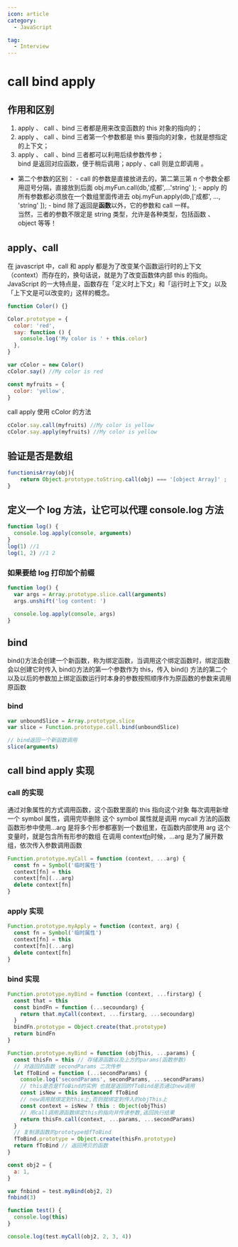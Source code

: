 ```yaml
---
icon: article
category:
  - JavaScript

tag:
  - Interview
---
```


# call bind apply

## 作用和区别

1. apply 、 call 、bind 三者都是用来改变函数的 this 对象的指向的；
2. apply 、 call 、bind 三者第一个参数都是 this 要指向的对象，也就是想指定的上下文；
3. apply 、 call 、bind 三者都可以利用后续参数传参；  
   bind 是返回对应函数，便于稍后调用；apply 、call 则是立即调用 。

- 第二个参数的区别： - call 的参数是直接放进去的，第二第三第 n 个参数全都用逗号分隔，直接放到后面 obj.myFun.call(db,'成都',...'string' ); - apply 的所有参数都必须放在一个数组里面传进去 obj.myFun.apply(db,['成都', ..., 'string' ]); - bind 除了返回是**函数**以外，它的参数和 call 一样。  
  当然，三者的参数不限定是 string 类型，允许是各种类型，包括函数 、 object 等等！

## apply、call

在 javascript 中，call 和 apply 都是为了改变某个函数运行时的上下文（context）而存在的，换句话说，就是为了改变函数体内部 this 的指向。
JavaScript 的一大特点是，函数存在「定义时上下文」和「运行时上下文」以及「上下文是可以改变的」这样的概念。

```javascript
function Color() {}

Color.prototype = {
  color: 'red',
  say: function () {
    console.log('My color is ' + this.color)
  },
}

var cColor = new Color()
cColor.say() //My color is red

const myfruits = {
  color: 'yellow',
}
```

call apply 使用 cColor 的方法

```javascript
cColor.say.call(myfruits) //My color is yellow
cColor.say.apply(myfruits) //My color is yellow
```

## 验证是否是数组

```javascript
functionisArray(obj){
    return Object.prototype.toString.call(obj) === '[object Array]' ;
}
```

## 定义一个 log 方法，让它可以代理 console.log 方法

```javascript
function log() {
  console.log.apply(console, arguments)
}
log(1) //1
log(1, 2) //1 2
```

### 如果要给 log 打印加个前缀

```javascript
function log() {
  var args = Array.prototype.slice.call(arguments)
  args.unshift('log content: ')

  console.log.apply(console, args)
}
```

## bind

bind()方法会创建一个新函数，称为绑定函数，当调用这个绑定函数时，绑定函数会以创建它时传入 bind()方法的第一个参数作为 this，传入 bind() 方法的第二个以及以后的参数加上绑定函数运行时本身的参数按照顺序作为原函数的参数来调用原函数

### bind

```javascript
var unboundSlice = Array.prototype.slice
var slice = Function.prototype.call.bind(unboundSlice)

// bind返回一个新函数调用
slice(arguments)
```

## call bind apply 实现

### call 的实现

通过对象属性的方式调用函数，这个函数里面的 this 指向这个对象
每次调用新增一个 symbol 属性，调用完毕删除
这个 symbol 属性就是调用 mycall 方法的函数
函数形参中使用...arg 是将多个形参都塞到一个数组里，在函数内部使用 arg 这个变量时，就是包含所有形参的数组
在调用 context[fn](...arg)时候，...arg 是为了展开数组，依次传入参数调用函数

```javascript
Function.prototype.myCall = function (context, ...arg) {
  const fn = Symbol('临时属性')
  context[fn] = this
  context[fn](...arg)
  delete context[fn]
}
```

### apply 实现

```javascript
Function.prototype.myApply = function (context, arg) {
  const fn = Symbol('临时属性')
  context[fn] = this
  context[fn](...arg)
  delete context[fn]
}
```

### bind 实现

```javascript
Function.prototype.myBind = function (context, ...firstarg) {
  const that = this
  const bindFn = function (...secoundarg) {
    return that.myCall(context, ...firstarg, ...secoundarg)
  }
  bindFn.prototype = Object.create(that.prototype)
  return bindFn
}

Function.prototype.myBind = function (objThis, ...params) {
  const thisFn = this // 存储源函数以及上方的params(函数参数)
  // 对返回的函数 secondParams 二次传参
  let fToBind = function (...secondParams) {
    console.log('secondParams', secondParams, ...secondParams)
    // this是否是fToBind的实例 也就是返回的fToBind是否通过new调用
    const isNew = this instanceof fToBind
    // new调用就绑定到this上,否则就绑定到传入的objThis上
    const context = isNew ? this : Object(objThis)
    // 用call调用源函数绑定this的指向并传递参数,返回执行结果
    return thisFn.call(context, ...params, ...secondParams)
  }
  // 复制源函数的prototype给fToBind
  fToBind.prototype = Object.create(thisFn.prototype)
  return fToBind // 返回拷贝的函数
}

const obj2 = {
  a: 1,
}

var fnbind = test.myBind(obj2, 2)
fnbind(3)

function test() {
  console.log(this)
}

console.log(test.myCall(obj2, 2, 3, 4))
```
